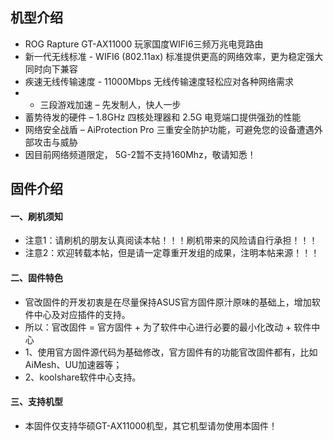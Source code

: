 ## 机型介绍
* ROG Rapture GT-AX11000 玩家国度WIFI6三频万兆电竞路由
* 新一代无线标准 - WIFI6 (802.11ax) 标准提供更高的网络效率，更为稳定强大同时向下兼容
* 疾速无线传输速度 - 11000Mbps 无线传输速度轻松应对各种网络需求
* * 三段游戏加速 – 先发制人，快人一步
* 蓄势待发的硬件 – 1.8GHz 四核处理器和 2.5G 电竞端口提供强劲的性能
* 网络安全战盾 – AiProtection Pro 三重安全防护功能，可避免您的设备遭遇外部攻击与威胁
* 因目前网络频道限定， 5G-2暂不支持160Mhz，敬请知悉！

## 固件介绍
#### 一、刷机须知
* 注意1：请刷机的朋友认真阅读本帖！！！刷机带来的风险请自行承担！！！
* 注意2：欢迎转载本帖，但是请一定尊重开发组的成果，注明本帖来源！！！

#### 二、固件特色
* 官改固件的开发初衷是在尽量保持ASUS官方固件原汁原味的基础上，增加软件中心及对应插件的支持。
* 所以：官改固件 = 官方固件 + 为了软件中心进行必要的最小化改动 + 软件中心
* 1、使用官方固件源代码为基础修改，官方固件有的功能官改固件都有，比如AiMesh、UU加速器等；
* 2、koolshare软件中心支持。

#### 三、支持机型
* 本固件仅支持华硕GT-AX11000机型，其它机型请勿使用本固件！